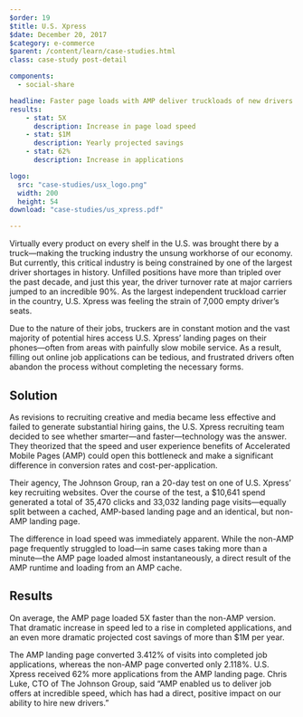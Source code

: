 ```yaml
---
$order: 19
$title: U.S. Xpress
$date: December 20, 2017
$category: e-commerce
$parent: /content/learn/case-studies.html
class: case-study post-detail

components:
  - social-share

headline: Faster page loads with AMP deliver truckloads of new drivers to U.S. Xpress
results:
    - stat: 5X
      description: Increase in page load speed
    - stat: $1M
      description: Yearly projected savings
    - stat: 62%
      description: Increase in applications

logo:
  src: "case-studies/usx_logo.png"
  width: 200
  height: 54
download: "case-studies/us_xpress.pdf"

---
```


<div class="img-left">
    <amp-img width="445" height="821" layout="responsive" src="/static/img/case-studies/usx_1.png"></amp-img>
</div>

Virtually every product on every shelf in the U.S. was brought there by a truck—making the trucking industry the unsung workhorse of our economy. But currently, this critical industry is being constrained by one of the largest driver shortages in history. Unfilled positions have more than tripled over the past decade, and just this year, the driver turnover rate at major carriers jumped to an incredible 90%. As the largest independent truckload carrier in the country, U.S. Xpress was feeling the strain of 7,000 empty driver’s seats. 

Due to the nature of their jobs, truckers are in constant motion and the vast majority of potential hires access U.S. Xpress’ landing pages on their phones—often from areas with painfully slow mobile service. As a result, filling out online job applications can be tedious, and frustrated drivers often abandon the process without completing the necessary forms.  

## Solution

As revisions to recruiting creative and media became less effective and failed to generate substantial hiring gains, the U.S. Xpress recruiting team decided to see whether smarter—and faster—technology was the answer. They theorized that the speed and user experience benefits of Accelerated Mobile Pages (AMP) could open this bottleneck and make a significant difference in conversion rates and cost-per-application. 

Their agency, The Johnson Group, ran a 20-day test on one of U.S. Xpress’ key recruiting websites. Over the course of the test,
a $10,641 spend generated a total of 35,470 clicks and 33,032 landing page visits—equally split between a cached, AMP-based landing page and an identical, but non-AMP landing page.

The difference in load speed was immediately apparent. While the non-AMP page frequently struggled to load—in same cases taking more than a minute—the AMP page loaded almost instantaneously, a direct result of the AMP runtime and loading from
an AMP cache. 

## Results

<div class="img-right">
    <amp-img width="426" height="819" layout="responsive" src="/static/img/case-studies/usx_2.png"></amp-img>
</div>

On average, the AMP page loaded 5X faster than the non-AMP version. That dramatic increase in speed led to a rise in completed applications, and an even more dramatic projected cost savings of more than $1M per year. 
  
The AMP landing page converted 3.412% of visits into completed job applications, whereas the non-AMP page converted only 2.118%. U.S. Xpress received 62% more applications from the AMP landing page. Chris Luke, CTO of The Johnson Group, said “AMP enabled us to deliver job offers at incredible speed, which has had a direct, positive impact on our ability to hire new drivers.”